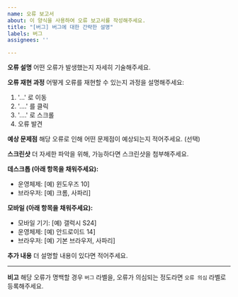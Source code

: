 ```yaml
---
name: 오류 보고서
about: 이 양식을 사용하여 오류 보고서를 작성해주세요.
title: "[버그] 버그에 대한 간략한 설명"
labels: 버그
assignees: ''

---
```


**오류 설명**
어떤 오류가 발생했는지 자세히 기술해주세요.

**오류 재현 과정**
어떻게 오류를 재현할 수 있는지 과정을 설명해주세요:
1. '...' 로 이동
2. '....' 를 클릭
3. '....' 로 스크롤
4. 오류 발견

**예상 문제점**
해당 오류로 인해 어떤 문제점이 예상되는지 적어주세요. (선택)

**스크린샷**
더 자세한 파악을 위해, 가능하다면 스크린샷을 첨부해주세요.

**데스크톱 (아래 항목을 채워주세요):**
 - 운영체제:  [예) 윈도우즈 10]
 - 브라우저:  [예) 크롬, 사파리]

**모바일 (아래 항목을 채워주세요):**
 - 모바일 기기:  [예) 갤럭시 S24]
 - 운영체제:  [예) 안드로이드 14]
 - 브라우저:  [예) 기본 브라우저, 사파리]

**추가 내용**
더 설명할 내용이 있다면 적어주세요.

<hr />

**비고**
해당 오류가 명백할 경우 `버그` 라벨을, 오류가 의심되는 정도라면 `오류 의심` 라벨로 등록해주세요.
